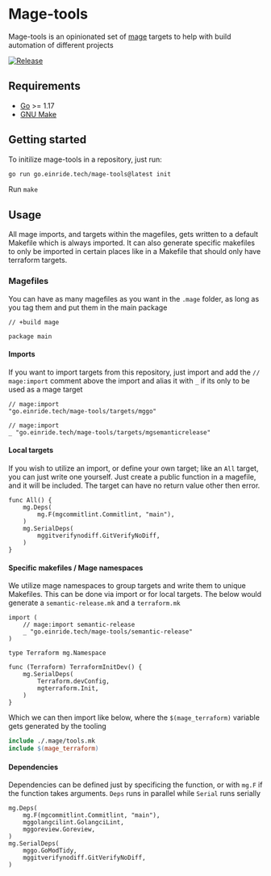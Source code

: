 # Mage-tools

Mage-tools is an opinionated set of [mage](https://github.com/magefile/mage)
targets to help with build automation of different projects

[![Release](https://github.com/einride/mage-tools/actions/workflows/release.yml/badge.svg)](https://github.com/einride/mage-tools/actions/workflows/release.yml)

## Requirements

- [Go](https://golang.org/doc/install) >= 1.17
- [GNU Make](https://www.gnu.org/software/make/)

## Getting started

To initilize mage-tools in a repository, just run:

```bash
go run go.einride.tech/mage-tools@latest init
```

Run `make`

## Usage

All mage imports, and targets within the magefiles, gets written to a default
Makefile which is always imported. It can also generate specific makefiles to
only be imported in certain places like in a Makefile that should only have
terraform targets.

### Magefiles

You can have as many magefiles as you want in the `.mage` folder, as long as you
tag them and put them in the main package

```golang
// +build mage

package main
```

#### Imports

If you want to import targets from this repository, just import and add the
`// mage:import` comment above the import and alias it with `_` if its only to
be used as a mage target

```golang
// mage:import
"go.einride.tech/mage-tools/targets/mggo"

// mage:import
_ "go.einride.tech/mage-tools/targets/mgsemanticrelease"
```

#### Local targets

If you wish to utilize an import, or define your own target; like an `All`
target, you can just write one yourself. Just create a public function in a
magefile, and it will be included. The target can have no return value other
then error.

```golang
func All() {
	mg.Deps(
		mg.F(mgcommitlint.Commitlint, "main"),
	)
	mg.SerialDeps(
		mggitverifynodiff.GitVerifyNoDiff,
	)
}
```

#### Specific makefiles / Mage namespaces

We utilize mage namespaces to group targets and write them to unique Makefiles.
This can be done via import or for local targets. The below would generate a
`semantic-release.mk` and a `terraform.mk`

```golang
import (
	// mage:import semantic-release
	_ "go.einride.tech/mage-tools/semantic-release"
)

type Terraform mg.Namespace

func (Terraform) TerraformInitDev() {
	mg.SerialDeps(
		Terraform.devConfig,
		mgterraform.Init,
	)
}
```

Which we can then import like below, where the `$(mage_terraform)` variable gets
generated by the tooling

```Makefile
include ./.mage/tools.mk
include $(mage_terraform)
```

#### Dependencies

Dependencies can be defined just by specificing the function, or with `mg.F` if
the function takes arguments. `Deps` runs in parallel while `Serial` runs
serially

```golang
mg.Deps(
	mg.F(mgcommitlint.Commitlint, "main"),
	mggolangcilint.GolangciLint,
	mggoreview.Goreview,
)
mg.SerialDeps(
	mggo.GoModTidy,
	mggitverifynodiff.GitVerifyNoDiff,
)
```
